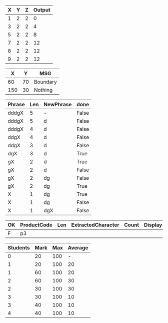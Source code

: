 | X | Y | Z | Output |
| --- | --- | --- | --- |
| 1 | 2 | 2 | 0 |
| 3 | 2 | 2 | 4 |
| 5 | 2 | 2 | 8 |
| 7 | 2 | 2 | 12 |
| 8 | 2 | 2 | 12 |
| 9 | 2 | 2 | 12 |

| X | Y | MSG |
| --- | --- | --- |
| 60 | 70 | Boundary |
| 150 | 30 | Nothing |

| Phrase | Len | NewPhrase | done |
| --- | --- | --- | --- |
| dddgX | 5 | - | False |
| dddgX | 5 | d | False |
| dddgX | 4 | d | False |
| ddgX | 4 | d | False |
| ddgX | 3 | d | False |
| dgX | 3 | d | True |
| gX | 2 | d | True |
| gX | 2 | d | False |
| gX | 2 | dg | False |
| gX | 2 | dg | True |
| X | 1 | dg | True |
| X | 1 | dg | False |
| X | 1 | dgX | False |

| OK | ProductCode | Len | ExtractedCharacter | Count | Display |
| --- | --- | --- | --- | --- | --- |
| F | p3 |

| Students | Mark | Max | Average |
| --- | --- | --- | --- |
| 0 | 20 | 100 | - |
| 1 | 20 | 100 | 20 |
| 1 | 60 | 100 | 20 |
| 2 | 60 | 100 | 30 |
| 2 | 30 | 100 | 30 |
| 3 | 30 | 100 | 10 |
| 3 | 40 | 100 | 10 |
| 4 | 40 | 100 | 10 |